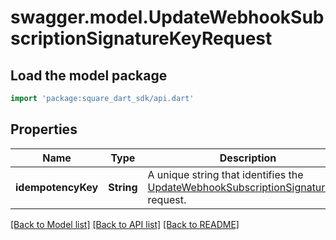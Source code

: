 # swagger.model.UpdateWebhookSubscriptionSignatureKeyRequest

## Load the model package
```dart
import 'package:square_dart_sdk/api.dart'
```

## Properties
Name | Type | Description | Notes
------------ | ------------- | ------------- | -------------
**idempotencyKey** | **String** | A unique string that identifies the [UpdateWebhookSubscriptionSignatureKey](https://developer.squareup.com/reference/square_2023-12-13/webhook-subscriptions-api/update-webhook-subscriptionSignatureKey) request. | [optional] [default to null]

[[Back to Model list]](../README.md#documentation-for-models) [[Back to API list]](../README.md#documentation-for-api-endpoints) [[Back to README]](../README.md)


